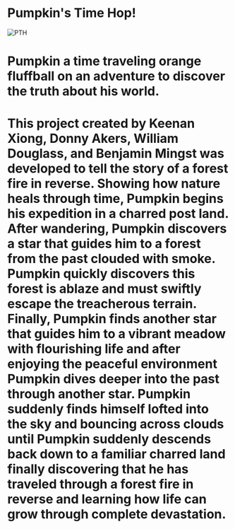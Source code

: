 # Pumpkin's Time Hop!
![PTH](https://github.com/WilliamDouglass/KnightHacksGame/assets/124937048/8af9ed96-9347-4fb3-9b5b-bca580a50009)

# Pumpkin a time traveling orange fluffball on an adventure to discover the truth about his world.
# This project created by Keenan Xiong, Donny Akers, William Douglass, and Benjamin Mingst was developed to tell the story of a forest fire in reverse. Showing how nature heals through time, Pumpkin begins his expedition in a charred post land. After wandering, Pumpkin discovers a star that guides him to a forest from the past clouded with smoke. Pumpkin quickly discovers this forest is ablaze and must swiftly escape the treacherous terrain. Finally, Pumpkin finds another star that guides him to a vibrant meadow with flourishing life and after enjoying the peaceful environment Pumpkin dives deeper into the past through another star. Pumpkin suddenly finds himself lofted into the sky and bouncing across clouds until Pumpkin suddenly descends back down to a familiar charred land finally discovering that he has traveled through a forest fire in reverse and learning how life can grow through complete devastation. 
